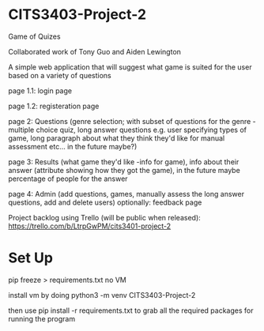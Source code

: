 # CITS3403-Project-2
Game of Quizes

Collaborated work of Tony Guo and Aiden Lewington

A simple web application that will suggest what game is suited for the user based on a variety of questions

page 1.1: login page

page 1.2: registeration page

page 2: Questions (genre selection; with subset of questions for the genre - multiple choice quiz, long answer questions e.g. user specifying types of game, long paragraph about what they think they'd like for manual assessment etc... in the future maybe?)

page 3: Results (what game they'd like -info for game), info about their answer (attribute showing how they got the game), in the future maybe percentage of people for the answer

page 4: Admin (add questions, games, manually assess the long answer questions, add and delete users) optionally: feedback page

Project backlog using Trello (will be public when released): https://trello.com/b/LtrpGwPM/cits3401-project-2

# Set Up
pip freeze > requirements.txt 
no VM 

install vm by doing python3 -m venv CITS3403-Project-2 

then use pip install -r requirements.txt to grab all the required packages for running the program

